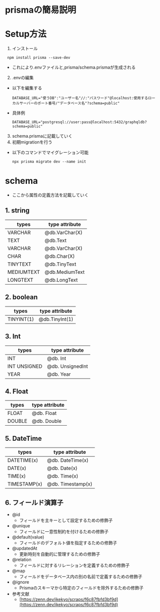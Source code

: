 # prismaの簡易説明

# Setup方法
1. インストール
  ```
   npm install prisma --save-dev
  ```
  - これにより.envファイルと,prisma/schema.prismaが生成される
2. .envの編集
- 以下を編集する
  ```
  DATABASE_URL="使うDB":"ユーザー名"//:"パスワード"@localhost:使用するローカルサーバーのポート番号/"データベース名"?schema=public"
  ```
- 具体例
  ```
  DATABASE_URL="postgresql://user:pass@localhost:5432/graphqldb?schema=public"
  ```
3. schema.prismaに記載していく
4. 初期migrationを行う
- 以下のコマンドでマイグレーション可能
  ```
  npx prisma migrate dev --name init
  ```

# schema
- ここから属性の定義方法を記載していく

## 1. string
| types       | type attribute  |
|-------------|----------------|
| VARCHAR     | @db.VarChar(X)  |
| TEXT        | @db.Text        |
| VARCHAR     | @db.VarChar(X)  |
| CHAR        | @db.Char(X)     |
| TINYTEXT    | @db.TinyText    |
| MEDIUMTEXT  | @db.MediumText  |
| LONGTEXT    | @db.LongText    | 

## 2. boolean
| types       | type attribute |
|-------------|----------------|
| TINYINT(1)  | @db.TinyInt(1) |

## 3. Int
| types         | type attribute     |
|---------------|--------------------|
| INT           | @db. Int           |
| INT UNSIGNED  | @db. UnsignedInt   |
| YEAR          | @db. Year          |

## 4. Float
| types   | type attribute |
|---------|----------------|
| FLOAT   | @db. Float     |
| DOUBLE  | @db. Double    |

## 5. DateTime
| types          | type attribute       |
|----------------|----------------------|
| DATETIME(x)    | @db. DateTime(x)     |
| DATE(x)        | @db. Date(x)         |
| TIME(x)        | @db. Time(x)         |
| TIMESTAMP(x)   | @db. Timestamp(x)    |

## 6. フィールド演算子
- @id
  - フィールドを主キーとして設定するための修飾子
- @unique
  - フィールドに一意性制約を付けるための修飾子
- @default(value)
  - フィールドのデフォルト値を指定するための修飾子
- @updatedAt
  - 更新時刻を自動的に管理するための修飾子
- @relation
  - フィールドに対するリレーションを定義するための修飾子
- @map
  - フィールドをデータベース内の別の名前で定義するための修飾子
- @ignore
  - Prismaのスキーマから特定のフィールドを除外するための修飾子
- 参考文献
  - [https://zenn.dev/ikekyo/scraps/f6c87fbfd3bf9d](https://zenn.dev/ikekyo/scraps/f6c87fbfd3bf9d)
